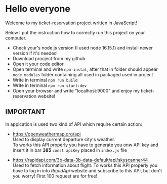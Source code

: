 # Hello everyone  
Welcome to my ticket-reservation project written in JavaScript!

Below I put the instruction how to correctly run this project on your computer.

* Check your's node.js version (I used node 16.15.1) and install newer version if it's needed
* Download procject from my github
* Open it your code editor
* Open terminal and write `npm instal`, after that in folder should appear `node_modules` folder containing all used in packaged used in project
* Write in terminal `npm run build` 
* Write in terminal `npm run start:dev`
* Open your browser and write "localhost:9000" and enjoy my ticket-reservation website!

## **IMPORTANT**  
In appication is used two kind of API which require certain action:
- https://openweathermap.org/api  
Used to display current departure city's weather.  
To works this API properly you have to generate you onw API key and insert it in bar **385** `const apiKey` placed in `index.js` file

- https://rapidapi.com/3b-data-3b-data-default/api/skyscanner44  
Used to fetch information about flight.
To works this API properly you have to log in into *RapidApi* website and subscribe to this API, but don't you worry! First 100 request are for free!
